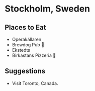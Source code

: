 # Stockholm, Sweden

## Places to Eat
- Operakällaren
- Brewdog Pub :beer:
- Ekstedts
- Birkastans Pizzeria :pizza:

## Suggestions
- Visit Toronto, Canada.

